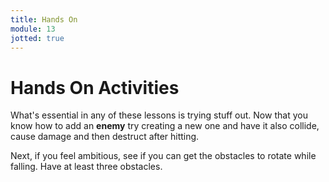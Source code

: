 ```yaml
---
title: Hands On
module: 13
jotted: true
---
```


# Hands On Activities

What's essential in any of these lessons is trying stuff out.  Now that you know how to add an **enemy** try creating a new one and have it also collide, cause damage and then destruct after hitting.

Next, if you feel ambitious, see if you can get the obstacles to rotate while falling. Have at least three obstacles.


